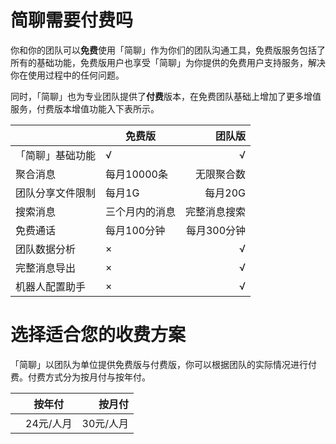 # 简聊需要付费吗

你和你的团队可以**免费**使用「简聊」作为你们的团队沟通工具，免费版服务包括了所有的基础功能，免费版用户也享受「简聊」为你提供的免费用户支持服务，解决你在使用过程中的任何问题。

同时，「简聊」也为专业团队提供了**付费**版本，在免费团队基础上增加了更多增值服务，付费版本增值功能入下表所示。

|  | 免费版 | 团队版 |
|--|--|--:|
| 「简聊」基础功能 | √ | √ |
| 聚合消息 | 每月10000条 | 无限聚合数 |
| 团队分享文件限制 | 每月1G | 每月20G |
| 搜索消息 | 三个月内的消息 | 完整消息搜索 |
| 免费通话 | 每月100分钟 | 每月300分钟 |
| 团队数据分析 | × | √ |
| 完整消息导出 | × | √ |
| 机器人配置助手 | × | √ |


# 选择适合您的收费方案

「简聊」以团队为单位提供免费版与付费版，你可以根据团队的实际情况进行付费。付费方式分为按月付与按年付。

|  | 按年付 | 按月付 |
|--|--|-:|
|  | 24元/人月 | 30元/人月 |





